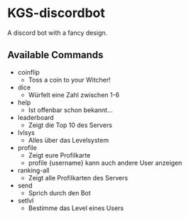 # KGS-discordbot
 
A discord bot with a fancy design.

## Available Commands

- coinflip
    - Toss a coin to your Witcher!
- dice
    - Würfelt eine Zahl zwischen 1-6
- help
    - Ist offenbar schon bekannt...
- leaderboard
    - Zeigt die Top 10 des Servers
- lvlsys
    - Alles über das Levelsystem
- profile
    - Zeigt eure Profilkarte
    - profile {username} kann auch andere User anzeigen
- ranking-all
    - Zeigt alle Profilkarten des Servers
- send
    - Sprich durch den Bot
- setlvl
    - Bestimme das Level eines Users
